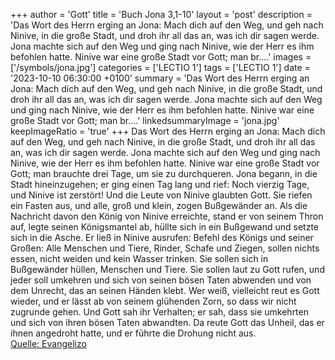 +++
author = 'Gott'
title = 'Buch Jona 3,1-10'
layout = 'post'
description = 'Das Wort des Herrn erging an Jona: Mach dich auf den Weg, und geh nach Ninive, in die große Stadt, und droh ihr all das an, was ich dir sagen werde. Jona machte sich auf den Weg und ging nach Ninive, wie der Herr es ihm befohlen hatte. Ninive war eine große Stadt vor Gott; man br....'
images = ['/symbols/jona.jpg']
categories = ['LECTIO 1']
tags = ['LECTIO 1']
date = '2023-10-10 06:30:00 +0100'
summary = 'Das Wort des Herrn erging an Jona: Mach dich auf den Weg, und geh nach Ninive, in die große Stadt, und droh ihr all das an, was ich dir sagen werde. Jona machte sich auf den Weg und ging nach Ninive, wie der Herr es ihm befohlen hatte. Ninive war eine große Stadt vor Gott; man br....'
linkedsummaryImage = 'jona.jpg'
keepImageRatio = 'true'
+++
Das Wort des Herrn erging an Jona:
Mach dich auf den Weg, und geh nach Ninive, in die große Stadt, und droh ihr all das an, was ich dir sagen werde.
Jona machte sich auf den Weg und ging nach Ninive, wie der Herr es ihm befohlen hatte. Ninive war eine große Stadt vor Gott; man brauchte drei Tage, um sie zu durchqueren.<!--more-->
Jona begann, in die Stadt hineinzugehen; er ging einen Tag lang und rief: Noch vierzig Tage, und Ninive ist zerstört!
Und die Leute von Ninive glaubten Gott. Sie riefen ein Fasten aus, und alle, groß und klein, zogen Bußgewänder an.
Als die Nachricht davon den König von Ninive erreichte, stand er von seinem Thron auf, legte seinen Königsmantel ab, hüllte sich in ein Bußgewand und setzte sich in die Asche.
Er ließ in Ninive ausrufen: Befehl des Königs und seiner Großen: Alle Menschen und Tiere, Rinder, Schafe und Ziegen, sollen nichts essen, nicht weiden und kein Wasser trinken.
Sie sollen sich in Bußgewänder hüllen, Menschen und Tiere. Sie sollen laut zu Gott rufen, und jeder soll umkehren und sich von seinen bösen Taten abwenden und von dem Unrecht, das an seinen Händen klebt.
Wer weiß, vielleicht reut es Gott wieder, und er lässt ab von seinem glühenden Zorn, so dass wir nicht zugrunde gehen.
Und Gott sah ihr Verhalten; er sah, dass sie umkehrten und sich von ihren bösen Taten abwandten. Da reute Gott das Unheil, das er ihnen angedroht hatte, und er führte die Drohung nicht aus.<br> [Quelle: Evangelizo](https://evangeliumtagfuertag.org/DE/gospel)